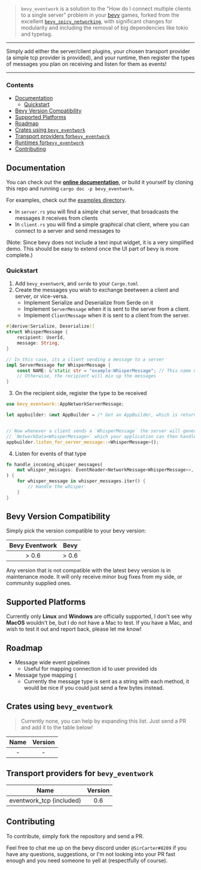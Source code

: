 > `bevy_eventwork` is a solution to the "How do I connect multiple clients to a single server" problem in your [bevy](https://bevyengine.org/) games, forked from the excellent [`bevy_spicy_networking`](https://crates.io/crates/bevy_spicy_networking), with significant changes for modularity and including the removal of big dependencies like tokio and typetag.

<hr>

Simply add either the server/client plugins, your chosen transport provider (a simple tcp provider is provided), and your runtime, then register the types of messages you plan on receiving and listen for them as events!


<hr>

### Contents
- [Documentation](#documentation)
  - [Quickstart](#quickstart)
- [Bevy Version Compatibility](#bevy-version-compatibility)
- [Supported Platforms](#supported-platforms)
- [Roadmap](#roadmap)
- [Crates using `bevy_eventwork`](#crates-using-bevy_eventwork)
- [Transport providers for`bevy_eventwork`](#transport-providers-for-bevy_eventwork)
- [Runtimes for`bevy_eventwork`](#transport-providers-for-bevy_eventwork)
- [Contributing](#contributing)


Documentation
-------------

You can check out the [**online documentation**](https://docs.rs/bevy_eventwork), or build it yourself by cloning this repo and running `cargo doc -p bevy_eventwork`.

For examples, check out the [examples directory](https://github.com/jamescarterbell/bevy_eventwork/tree/master/examples).

- In `server.rs` you will find a simple chat server, that broadcasts the messages it receives from clients
- In `client.rs` you will find a simple graphical chat client, where you can connect to a server and send messages to

(Note: Since bevy does not include a text input widget, it is a very simplified demo. This should be easy to extend once the UI part of bevy 
is more complete.)

### Quickstart

1. Add `bevy_eventwork`, and `serde` to your `Cargo.toml`
2. Create the messages you wish to exchange beetween a client and server, or vice-versa.
    - Implement Serialize and Deserialize from Serde on it
    - Implement `ServerMessage` when it is sent to the server from a client.
    - Implement `ClientMessage` when it is sent to a client from the server.

```rust
#[derive(Serialize, Deserialize)]
struct WhisperMessage {
    recipient: UserId,
    message: String,
}

// In this case, its a client sending a message to a server
impl ServerMessage for WhisperMessage {
    const NAME: &'static str = "example:WhisperMessage"; // This name needs to be unique!
    // Otherwise, the recipient will mix up the messages
}
```

3. On the recipient side, register the type to be received

```rust
use bevy_eventwork::AppNetworkServerMessage;

let appbuilder: &mut AppBuilder = /* Get an AppBuilder, which is returned by bevy from App::build() */;


// Now whenever a client sends a `WhisperMessage` the server will generate an event of
// `NetworkData<WhisperMessage>` which your application can then handle
appbuilder.listen_for_server_message::<WhisperMessage>();
```

4. Listen for events of that type

```rust
fn handle_incoming_whisper_messages(
    mut whisper_messages: EventReader<NetworkMessage<WhisperMessage>>,
) {
    for whisper_message in whisper_messages.iter() {
        // Handle the whisper
    }
}
```


Bevy Version Compatibility
--------------------------

Simply pick the version compatible to your bevy version:

| Bevy Eventwork | Bevy  |
| :------------: | :---: |
|       > 0.6      |  > 0.6  |

Any version that is not compatible with the latest bevy version is in maintenance mode.
It will only receive minor bug fixes from my side, or community supplied ones.

Supported Platforms
-------------------

Currently only **Linux** and **Windows** are officially supported, I don't see why **MacOS** wouldn't be, but I do not have a Mac to test. If you have a Mac, and wish to test it out and report back, please let me know!

Roadmap
-------

* Message wide event pipelines
    * Useful for mapping connection id to user provided ids
* Message type mapping (
    * Currently the message type is sent as a string with each method, it would be nice if you could just send a few bytes instead.


Crates using `bevy_eventwork`
-----------------------------

> Currently none, you can help by expanding this list. Just send a PR and add it to the table below!

| Name | Version |
|:----:|:-------:|
|  -   |    -    |

Transport providers for `bevy_eventwork`
----------------------------------------


| Name            | Version |
|:---------------:|:-------:|
|  eventwork_tcp (included)  |   0.6   |

Contributing
------------

To contribute, simply fork the repository and send a PR.

 Feel free to chat me up on the bevy discord under `@SirCarter#8209` if you have any questions, suggestions, or I'm not looking into your PR fast enough and you need someone to yell at (respectfully of course).

